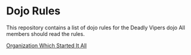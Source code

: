 Dojo Rules
==========

This repository contains a list of dojo rules for the Deadly Vipers dojo
All members should read the rules.

[Organization Which Started It All](https://github.com/deadlyvipers)
